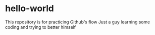 # hello-world
This repository is for practicing Github's flow
Just a guy learning some coding and trying to better himself
